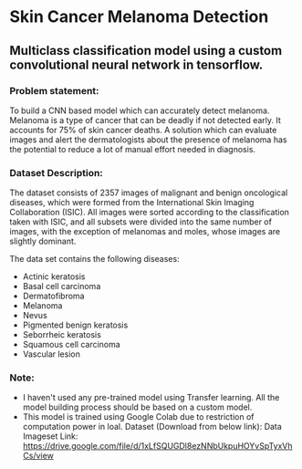 # Skin Cancer Melanoma Detection

## Multiclass classification model using a custom convolutional neural network in tensorflow.
### Problem statement:
To build a CNN based model which can accurately detect melanoma. Melanoma is a type of cancer that can be deadly if not detected early. It accounts for 75% of skin cancer deaths. A solution which can evaluate images and alert the dermatologists about the presence of melanoma has the potential to reduce a lot of manual effort needed in diagnosis.

### Dataset Description:
The dataset consists of 2357 images of malignant and benign oncological diseases, which were formed from the International Skin Imaging Collaboration (ISIC). All images were sorted according to the classification taken with ISIC, and all subsets were divided into the same number of images, with the exception of melanomas and moles, whose images are slightly dominant.

The data set contains the following diseases:

- Actinic keratosis
- Basal cell carcinoma
- Dermatofibroma
- Melanoma
- Nevus
- Pigmented benign keratosis
- Seborrheic keratosis
- Squamous cell carcinoma
- Vascular lesion
### Note:
- I haven't used any pre-trained model using Transfer learning. All the model building process should be based on a custom model.
- This model is trained using Google Colab due to restriction of computation power in loal.
Dataset (Download from below link): Data Imageset Link: https://drive.google.com/file/d/1xLfSQUGDl8ezNNbUkpuHOYvSpTyxVhCs/view
